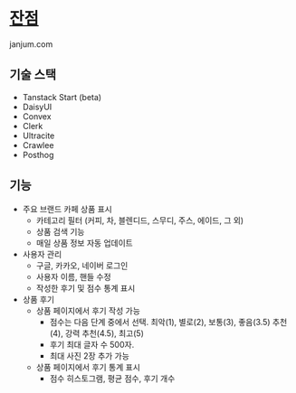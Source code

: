 # [잔점](janjum.com)

janjum.com

## 기술 스택

* Tanstack Start (beta)
* DaisyUI
* Convex
* Clerk
* Ultracite
* Crawlee
* Posthog

## 기능

* 주요 브랜드 카페 상품 표시
  * 카테고리 필터 (커피, 차, 블렌디드, 스무디, 주스, 에이드, 그 외)
  * 상품 검색 기능
  * 매일 상품 정보 자동 업데이트
* 사용자 관리
  * 구글, 카카오, 네이버 로그인
  * 사용자 이름, 핸들 수정
  * 작성한 후기 및 점수 통계 표시
* 상품 후기
  * 상품 페이지에서 후기 작성 가능
    * 점수는 다음 단계 중에서 선택. 최악(1), 별로(2), 보통(3), 좋음(3.5) 추천(4), 강력 추천(4.5), 최고(5)
    * 후기 최대 글자 수 500자.
    * 최대 사진 2장 추가 가능
  * 상품 페이지에서 후기 통계 표시
    * 점수 히스토그램, 평균 점수, 후기 개수
